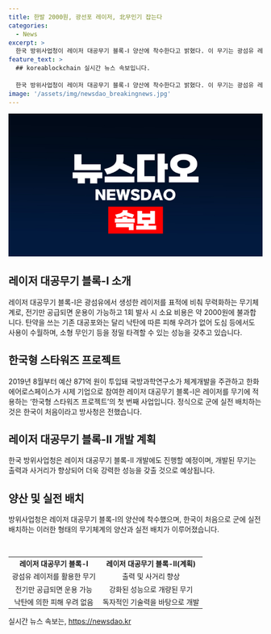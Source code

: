 ```yaml
---
title: 한발 2000원, 광선포 레이저, 北무인기 잡는다
categories:
  - News
excerpt: >
  한국 방위사업청이 레이저 대공무기 블록-Ⅰ 양산에 착수한다고 밝혔다. 이 무기는 광섬유 레이저를 이용해 표적을 무력화하며, 전기만 공급되면 운용 가능하고 1회 발사 비용은 약 2000원이다. 기존 대공포와는 달리 낙탄 피해 우려가 없어 도심에서도 사용이 용이하며, 소형 무인기 등을 정밀 타격할 수 있다. 또한, 국방과학연구소 주도의 ‘한국형 스타워즈 프로젝트’의 첫 사업으로, 예산 871억 원을 투입했고, 이에 대한 실전 배치는 한국이 처음이라고 전해졌다.
feature_text: >
  ## koreablockchain 실시간 뉴스 속보입니다.

  한국 방위사업청이 레이저 대공무기 블록-Ⅰ 양산에 착수한다고 밝혔다. 이 무기는 광섬유 레이저를 이용해 표적을 무력화하며, 전기만 공급되면 운용 가능하고 1회 발사 비용은 약 2000원이다. 기존 대공포와는 달리 낙탄 피해 우려가 없어 도심에서도 사용이 용이하며, 소형 무인기 등을 정밀 타격할 수 있다. 또한, 국방과학연구소 주도의 ‘한국형 스타워즈 프로젝트’의 첫 사업으로, 예산 871억 원을 투입했고, 이에 대한 실전 배치는 한국이 처음이라고 전해졌다.
image: '/assets/img/newsdao_breakingnews.jpg'
---
```


<p><img src="/assets/img/newsdao_breakingnews.jpg" alt="koreablockchain 속보" /></p>

<h2 data-ke-size="size26">레이저 대공무기 블록-Ⅰ 소개</h2>

<p data-ke-size="size16">레이저 대공무기 블록-Ⅰ은 광섬유에서 생성한 레이저를 표적에 비춰 무력화하는 무기체계로, 전기만 공급되면 운용이 가능하고 1회 발사 시 소요 비용은 약 2000원에 불과합니다. 탄약을 쓰는 기존 대공포와는 달리 낙탄에 따른 피해 우려가 없어 도심 등에서도 사용이 수월하며, 소형 무인기 등을 정밀 타격할 수 있는 성능을 갖추고 있습니다.</p>

<h2 data-ke-size="size26">한국형 스타워즈 프로젝트</h2>

<p data-ke-size="size16">2019년 8월부터 예산 871억 원이 투입돼 국방과학연구소가 체계개발을 주관하고 한화에어로스페이스가 시제 기업으로 참여한 레이저 대공무기 블록-Ⅰ은 레이저를 무기에 적용하는 ‘한국형 스타워즈 프로젝트’의 첫 번째 사업입니다. 정식으로 군에 실전 배치하는 것은 한국이 처음이라고 방사청은 전했습니다.</p>

<h2 data-ke-size="size26">레이저 대공무기 블록-Ⅱ 개발 계획</h2>

<p data-ke-size="size16">한국 방위사업청은 레이저 대공무기 블록-Ⅱ 개발에도 진행할 예정이며, 개발된 무기는 출력과 사거리가 향상되어 더욱 강력한 성능을 갖출 것으로 예상됩니다.</p>

<h2 data-ke-size="size26">양산 및 실전 배치</h2>

<p data-ke-size="size16">방위사업청은 레이저 대공무기 블록-Ⅰ의 양산에 착수했으며, 한국이 처음으로 군에 실전 배치하는 이러한 형태의 무기체계의 양산과 실전 배치가 이루어졌습니다.</p>

<p data-ke-size="size16">&nbsp;</p>

<table>
<tbody>
<tr>
<td style="text-align: center; height: 17px;"><b>레이저 대공무기 블록-Ⅰ</b></td>
<td style="text-align: center; height: 17px;"><b>레이저 대공무기 블록-Ⅱ(계획)</b></td>
</tr>
<tr>
<td style="text-align: center; height: 17px;">광섬유 레이저를 활용한 무기</td>
<td style="text-align: center; height: 17px;">출력 및 사거리 향상</td>
</tr>
<tr>
<td style="text-align: center; height: 17px;">전기만 공급되면 운용 가능</td>
<td style="text-align: center; height: 17px;">강화된 성능으로 개량된 무기</td>
</tr>
<tr>
<td style="text-align: center; height: 17px;">낙탄에 의한 피해 우려 없음</td>
<td style="text-align: center; height: 17px;">독자적인 기술력을 바탕으로 개발</td>
</tr>
</tbody>
</table>
실시간 뉴스 속보는, <a href="https://newsdao.kr" rel="dofollow">https://newsdao.kr</a>


